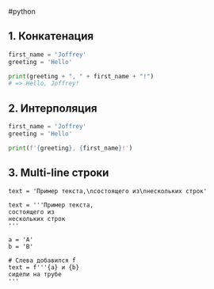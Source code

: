 #python 
## 1. Конкатенация
```python
first_name = 'Joffrey'
greeting = 'Hello'

print(greeting + ", " + first_name + "!")
# => Hello, Joffrey!
```
## 2. Интерполяция
```python
first_name = 'Joffrey'
greeting = 'Hello'

print(f'{greeting}, {first_name}!')
```
## 3. Multi-line строки
```
text = 'Пример текста,\nсостоящего из\nнескольких строк'
```

```
text = '''Пример текста,
состоящего из
нескольких строк
'''
```

```
a = 'A'
b = 'B'

# Слева добавился f
text = f'''{a} и {b}
сидели на трубе
'''
```